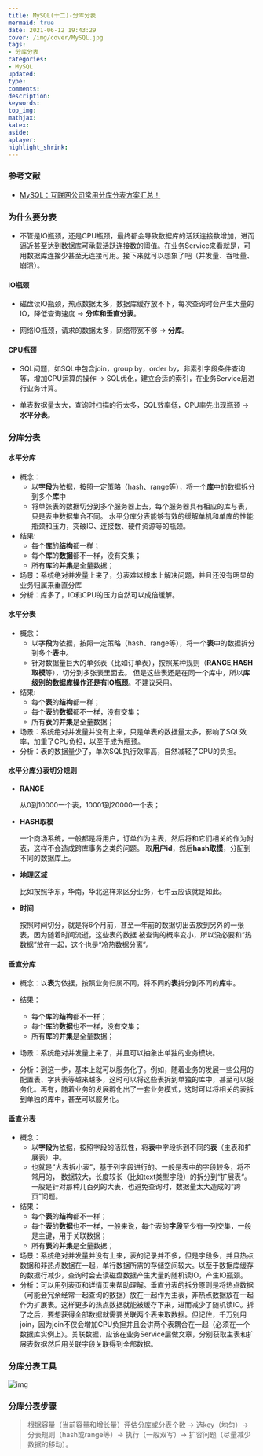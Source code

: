 ```yaml
---
title: MySQL(十二)-分库分表
mermaid: true
date: 2021-06-12 19:43:29
cover: /img/cover/MySQL.jpg
tags:
- 分库分表
categories:
- MySQL
updated:
type:
comments:
description:
keywords:
top_img:
mathjax:
katex:
aside:
aplayer:
highlight_shrink:
---
```


### 参考文献

* [MySQL：互联网公司常用分库分表方案汇总！](https://zhuanlan.zhihu.com/p/137368446)

### **为什么要分表**

* 不管是IO瓶颈，还是CPU瓶颈，最终都会导致数据库的活跃连接数增加，进而逼近甚至达到数据库可承载活跃连接数的阈值。在业务Service来看就是，可用数据库连接少甚至无连接可用。接下来就可以想象了吧（并发量、吞吐量、崩溃）。

#### IO瓶颈

* 磁盘读IO瓶颈，热点数据太多，数据库缓存放不下，每次查询时会产生大量的IO，降低查询速度 -> **分库和垂直分表**。

* 网络IO瓶颈，请求的数据太多，网络带宽不够 -> **分库**。

#### **CPU瓶颈**

* SQL问题，如SQL中包含join，group by，order by，非索引字段条件查询等，增加CPU运算的操作 -> SQL优化，建立合适的索引，在业务Service层进行业务计算。

* 单表数据量太大，查询时扫描的行太多，SQL效率低，CPU率先出现瓶颈 -> **水平分表**。

### **分库分表**

#### **水平分库**

* 概念：
  * 以**字段**为依据，按照一定策略（hash、range等），将一个**库**中的数据拆分到多个**库**中
  * 将单张表的数据切分到多个服务器上去，每个服务器具有相应的库与表，只是表中数据集合不同。 水平分库分表能够有效的缓解单机和单库的性能瓶颈和压力，突破IO、连接数、硬件资源等的瓶颈。
* 结果: 
  * 每个**库**的**结构**都一样；
  * 每个**库**的**数据**都不一样，没有交集；
  * 所有**库**的**并集**是全量数据；
* 场景：系统绝对并发量上来了，分表难以根本上解决问题，并且还没有明显的业务归属来垂直分库
* 分析：库多了，IO和CPU的压力自然可以成倍缓解。

#### **水平分表**

* 概念：
  * 以**字段**为依据，按照一定策略（hash、range等），将一个**表**中的数据拆分到多个**表**中。
  * 针对数据量巨大的单张表（比如订单表），按照某种规则（**RANGE**,**HASH取模**等），切分到多张表里面去。 但是这些表还是在同一个库中，所以**库级别的数据库操作还是有IO瓶颈**。不建议采用。
* 结果: 
  * 每个**表**的**结构**都一样；
  * 每个**表**的**数据**都不一样，没有交集；
  * 所有**表**的**并集**是全量数据；
* 场景：系统绝对并发量并没有上来，只是单表的数据量太多，影响了SQL效率，加重了CPU负担，以至于成为瓶颈。
* 分析：表的数据量少了，单次SQL执行效率高，自然减轻了CPU的负担。

#### 水平分库分表切分规则

* **RANGE**

  从0到10000一个表，10001到20000一个表；

* **HASH取模**

  一个商场系统，一般都是将用户，订单作为主表，然后将和它们相关的作为附表，这样不会造成跨库事务之类的问题。 取**用户id**，然后**hash取模**，分配到不同的数据库上。

* **地理区域**

  比如按照华东，华南，华北这样来区分业务，七牛云应该就是如此。

* **时间**

  按照时间切分，就是将6个月前，甚至一年前的数据切出去放到另外的一张表，因为随着时间流逝，这些表的数据 被查询的概率变小，所以没必要和“热数据”放在一起，这个也是“冷热数据分离”。

#### **垂直分库**

* 概念：以**表**为依据，按照业务归属不同，将不同的**表**拆分到不同的**库**中。
* 结果：
  * 每个**库**的**结构**都不一样；
  * 每个**库**的**数据**也不一样，没有交集；
  * 所有**库**的**并集**是全量数据；

* 场景：系统绝对并发量上来了，并且可以抽象出单独的业务模块。

* 分析：到这一步，基本上就可以服务化了。例如，随着业务的发展一些公用的配置表、字典表等越来越多，这时可以将这些表拆到单独的库中，甚至可以服务化。再有，随着业务的发展孵化出了一套业务模式，这时可以将相关的表拆到单独的库中，甚至可以服务化。

#### **垂直分表**

* 概念：
  * 以**字段**为依据，按照字段的活跃性，将**表**中字段拆到不同的**表**（主表和扩展表）中。
  * 也就是“大表拆小表”，基于列字段进行的。一般是表中的字段较多，将不常用的， 数据较大，长度较长（比如text类型字段）的拆分到“扩展表“。一般是针对那种几百列的大表，也避免查询时，数据量太大造成的“跨页”问题。
* 结果：
  * 每个**表**的**结构**都不一样；
  * 每个**表**的**数据**也不一样，一般来说，每个表的**字段**至少有一列交集，一般是主键，用于关联数据；
  * 所有**表**的**并集**是全量数据；
* 场景：系统绝对并发量并没有上来，表的记录并不多，但是字段多，并且热点数据和非热点数据在一起，单行数据所需的存储空间较大。以至于数据库缓存的数据行减少，查询时会去读磁盘数据产生大量的随机读IO，产生IO瓶颈。
* 分析：可以用列表页和详情页来帮助理解。垂直分表的拆分原则是将热点数据（可能会冗余经常一起查询的数据）放在一起作为主表，非热点数据放在一起作为扩展表。这样更多的热点数据就能被缓存下来，进而减少了随机读IO。拆了之后，要想获得全部数据就需要关联两个表来取数据。但记住，千万别用join，因为join不仅会增加CPU负担并且会讲两个表耦合在一起（必须在一个数据库实例上）。关联数据，应该在业务Service层做文章，分别获取主表和扩展表数据然后用关联字段关联得到全部数据。

### **分库分表工具**

![img](https://www.holelin.cn/img/mysql/%E5%88%86%E5%BA%93%E5%88%86%E8%A1%A8.jpg)

### **分库分表步骤**

> 根据容量（当前容量和增长量）评估分库或分表个数 -> 选key（均匀）-> 分表规则（hash或range等）-> 执行（一般双写）-> 扩容问题（尽量减少数据的移动）。
